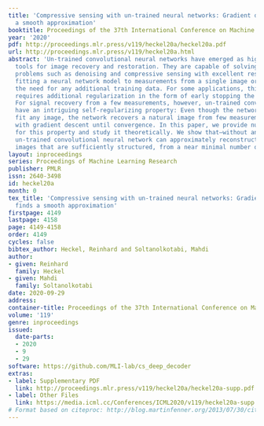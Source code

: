 ```yaml
---
title: 'Compressive sensing with un-trained neural networks: Gradient descent finds
  a smooth approximation'
booktitle: Proceedings of the 37th International Conference on Machine Learning
year: '2020'
pdf: http://proceedings.mlr.press/v119/heckel20a/heckel20a.pdf
url: http://proceedings.mlr.press/v119/heckel20a.html
abstract: 'Un-trained convolutional neural networks have emerged as highly successful
  tools for image recovery and restoration. They are capable of solving standard inverse
  problems such as denoising and compressive sensing with excellent results by simply
  fitting a neural network model to measurements from a single image or signal without
  the need for any additional training data. For some applications, this critically
  requires additional regularization in the form of early stopping the optimization.
  For signal recovery from a few measurements, however, un-trained convolutional networks
  have an intriguing self-regularizing property: Even though the network can perfectly
  fit any image, the network recovers a natural image from few measurements when trained
  with gradient descent until convergence. In this paper, we provide numerical evidence
  for this property and study it theoretically. We show that—without any further regularization—an
  un-trained convolutional neural network can approximately reconstruct signals and
  images that are sufficiently structured, from a near minimal number of random measurements.'
layout: inproceedings
series: Proceedings of Machine Learning Research
publisher: PMLR
issn: 2640-3498
id: heckel20a
month: 0
tex_title: 'Compressive sensing with un-trained neural networks: Gradient descent
  finds a smooth approximation'
firstpage: 4149
lastpage: 4158
page: 4149-4158
order: 4149
cycles: false
bibtex_author: Heckel, Reinhard and Soltanolkotabi, Mahdi
author:
- given: Reinhard
  family: Heckel
- given: Mahdi
  family: Soltanolkotabi
date: 2020-09-29
address: 
container-title: Proceedings of the 37th International Conference on Machine Learning
volume: '119'
genre: inproceedings
issued:
  date-parts:
  - 2020
  - 9
  - 29
software: https://github.com/MLI-lab/cs_deep_decoder
extras:
- label: Supplementary PDF
  link: http://proceedings.mlr.press/v119/heckel20a/heckel20a-supp.pdf
- label: Other Files
  link: https://media.icml.cc/Conferences/ICML2020/v119/heckel20a-supp.zip
# Format based on citeproc: http://blog.martinfenner.org/2013/07/30/citeproc-yaml-for-bibliographies/
---
```

